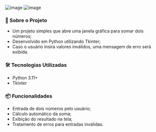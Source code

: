 
![image](https://github.com/user-attachments/assets/2cf3d49c-400a-4ed6-a33d-bf50ab57e5ea)
![image](https://github.com/user-attachments/assets/7ca52e0f-dcbf-410f-b96e-8866fee11532)

### 📂 Sobre o Projeto

* Um projeto simples que abre uma janela gráfica para somar dois números;
* Desenvolvido em Python utilizando Tkinter;
* Caso o usuário insira valores inválidos, uma mensagem de erro será exibida.

### 🛠 Tecnologias Utilizadas
* Python 3.11+
* Tkinter

### 📦 Funcionalidades
* Entrada de dois números pelo usuário;
* Cálculo automático da soma;
* Exibição do resultado na tela;
* Tratamento de erros para entradas inválidas.




  





